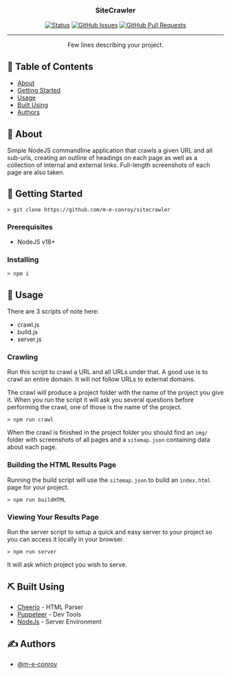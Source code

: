 <h3 align="center">SiteCrawler</h3>

<div align="center">

[![Status](https://img.shields.io/badge/status-active-success.svg)]()
[![GitHub Issues](https://img.shields.io/github/issues/kylelobo/The-Documentation-Compendium.svg)](https://github.com/m-e-conroy/sitecrawler/issues)
[![GitHub Pull Requests](https://img.shields.io/github/issues-pr/kylelobo/The-Documentation-Compendium.svg)](https://github.com/m-e-conroy/sitecrawler/pulls)

</div>

---

<p align="center"> Few lines describing your project.
    <br> 
</p>

## 📝 Table of Contents

- [About](#about)
- [Getting Started](#getting_started)
- [Usage](#usage)
- [Built Using](#built_using)
- [Authors](#authors)

## 🧐 About <a name = "about"></a>

Simple NodeJS commandline application that crawls a given URL and all sub-urls, creating an outline of headings on each page as well as a collection of internal and external links.  Full-length screenshots of each page are also taken.

## 🏁 Getting Started <a name = "getting_started"></a>

```
> git clone https://github.com/m-e-conroy/sitecrawler
```

### Prerequisites

- NodeJS v18+


### Installing

```
> npm i
```

## 🎈 Usage <a name="usage"></a>

There are 3 scripts of note here:

- crawl.js
- build.js
- server.js

### Crawling

Run this script to crawl a URL and all URLs under that.  A good use is to crawl an entire domain.  It will not follow URLs to external domains.

The crawl will produce a project folder with the name of the project you give it. When you run the script it will ask you several questions before performing the crawl, one of those is the name of the project.

```
> npm run crawl
```

When the crawl is finished in the project folder you should find an `img/` folder with screenshots of all pages and a `sitemap.json` containing data about each page.

### Building the HTML Results Page

Running the build script will use the `sitemap.json` to build an `index.html` page for your project.

```
> npm run buildHTML
```

### Viewing Your Results Page

Run the server script to setup a quick and easy server to your project so you can access it locally in your browser.

```
> npm run server
```

It will ask which project you wish to serve.

## ⛏️ Built Using <a name = "built_using"></a>

- [Cheerio](https://cheerio.js.org/) - HTML Parser
- [Puppeteer](https://pptr.dev/) - Dev Tools
- [NodeJs](https://nodejs.org/en/) - Server Environment

## ✍️ Authors <a name = "authors"></a>

- [@m-e-conroy](https://github.com/m-e-conroy/)
